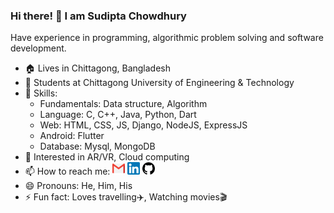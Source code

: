 ### Hi there! 👋 I am Sudipta Chowdhury

Have experience in programming, algorithmic problem solving and software development.

- 🏠 Lives in Chittagong, Bangladesh
- 👜 Students at Chittagong University of Engineering & Technology
- 🧰 Skills:
  - Fundamentals: Data structure, Algorithm
  - Language: C, C++, Java, Python, Dart
  - Web: HTML, CSS, JS, Django, NodeJS, ExpressJS
  - Android: Flutter
  - Database: Mysql, MongoDB
- 🌱 Interested in AR/VR, Cloud computing
- 📫 How to reach me: <a href="mailto:anikc795@gmail.com" target="_blank"><img src="https://raw.githubusercontent.com/SudiptaAChy/SudiptaAChy/main/icon/gmail.png" alt="gmail" width="20" height="20"></a> <a href="https://www.linkedin.com/in/sudipta-chowdhury-9a62b115a/" target="_blank"><img src="https://raw.githubusercontent.com/SudiptaAChy/SudiptaAChy/main/icon/link.png" alt="LinkedIn" width="20" height="20"></a> <a href="https://github.com/SudiptaAChy" target="_blank"><img src="https://raw.githubusercontent.com/SudiptaAChy/SudiptaAChy/main/icon/github.png" alt="GitHub" width="20" height="20"></a>
- 😄 Pronouns: He, Him, His
- ⚡ Fun fact: Loves travelling✈️, Watching movies🎬

<!-- - 🔭 I’m currently working on ...
- 👯 I’m looking to collaborate on ...
- 🤔 I’m looking for help with ...
- 💬 Ask me about ... -->
